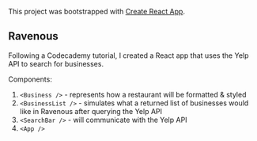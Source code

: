 This project was bootstrapped with [Create React App](https://github.com/facebook/create-react-app).

## Ravenous

Following a Codecademy tutorial, I created a React app that uses the Yelp API to search for businesses.

Components:
1. `<Business />` - represents how a restaurant will be formatted & styled
2. `<BusinessList />` - simulates what a returned list of businesses would like in Ravenous after querying the Yelp API
3. `<SearchBar />` - will communicate with the Yelp API
4. `<App />`
